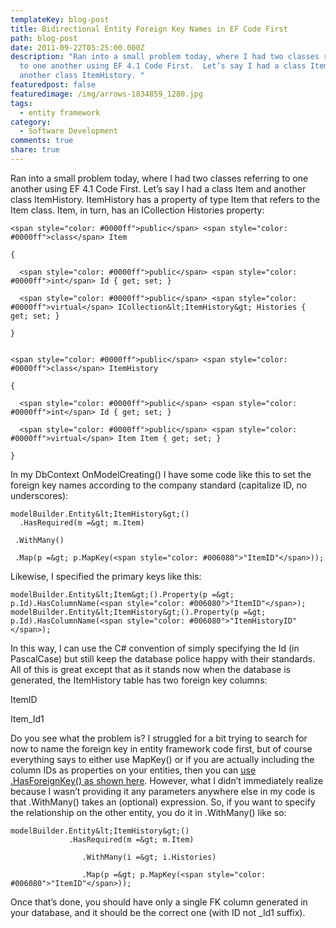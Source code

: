 ```yaml
---
templateKey: blog-post
title: Bidirectional Entity Foreign Key Names in EF Code First
path: blog-post
date: 2011-09-22T05:25:00.000Z
description: "Ran into a small problem today, where I had two classes referring
  to one another using EF 4.1 Code First.  Let’s say I had a class Item and
  another class ItemHistory. "
featuredpost: false
featuredimage: /img/arrows-1834859_1280.jpg
tags:
  - entity framework
category:
  - Software Development
comments: true
share: true
---
```

Ran into a small problem today, where I had two classes referring to one another using EF 4.1 Code First. Let’s say I had a class Item and another class ItemHistory. ItemHistory has a property of type Item that refers to the Item class. Item, in turn, has an ICollection<ItemHistory> Histories property:

```
<span style="color: #0000ff">public</span> <span style="color: #0000ff">class</span> Item

{

  <span style="color: #0000ff">public</span> <span style="color: #0000ff">int</span> Id { get; set; }

  <span style="color: #0000ff">public</span> <span style="color: #0000ff">virtual</span> ICollection&lt;ItemHistory&gt; Histories { get; set; }

}


<span style="color: #0000ff">public</span> <span style="color: #0000ff">class</span> ItemHistory

{

  <span style="color: #0000ff">public</span> <span style="color: #0000ff">int</span> Id { get; set; }

  <span style="color: #0000ff">public</span> <span style="color: #0000ff">virtual</span> Item Item { get; set; }

}
```

In my DbContext OnModelCreating() I have some code like this to set the foreign key names according to the company standard (capitalize ID, no underscores):

```
modelBuilder.Entity&lt;ItemHistory&gt;()
  .HasRequired(m =&gt; m.Item)

 .WithMany()

 .Map(p =&gt; p.MapKey(<span style="color: #006080">"ItemID"</span>));
```

Likewise, I specified the primary keys like this:

```
modelBuilder.Entity&lt;Item&gt;().Property(p =&gt; p.Id).HasColumnName(<span style="color: #006080">"ItemID"</span>);
modelBuilder.Entity&lt;ItemHistory&gt;().Property(p =&gt; p.Id).HasColumnName(<span style="color: #006080">"ItemHistoryID"</span>);
```



In this way, I can use the C# convention of simply specifying the Id (in PascalCase) but still keep the database police happy with their standards. All of this is great except that as it stands now when the database is generated, the ItemHistory table has two foreign key columns:

ItemID

Item_Id1

Do you see what the problem is? I struggled for a bit trying to search for now to name the foreign key in entity framework code first, but of course everything says to either use MapKey() or if you are actually including the column IDs as properties on your entities, then you can [use .HasForeignKey() as shown here](http://stackoverflow.com/questions/5656159/entity-framework-4-1-code-first-foreign-key-ids). However, what I didn’t immediately realize because I wasn’t providing it any parameters anywhere else in my code is that .WithMany() takes an (optional) expression. So, if you want to specify the relationship on the other entity, you do it in .WithMany() like so:

```
modelBuilder.Entity&lt;ItemHistory&gt;()
             .HasRequired(m =&gt; m.Item)

                .WithMany(i =&gt; i.Histories)

                .Map(p =&gt; p.MapKey(<span style="color: #006080">"ItemID"</span>));

```

Once that’s done, you should have only a single FK column generated in your database, and it should be the correct one (with ID not _Id1 suffix).